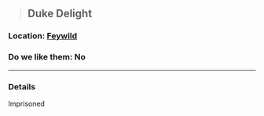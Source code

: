 >## Duke Delight

### Location: [Feywild](../../Locations/Feywild.md)

### Do we like them: No

***

### Details

Imprisoned 
